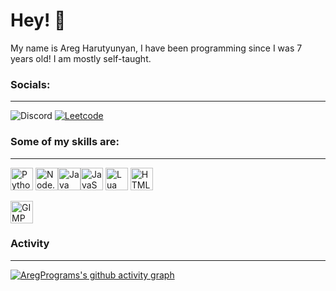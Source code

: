 # Hey! 👋
My name is Areg Harutyunyan, I have been programming since I was 7 years old! I am mostly self-taught.

### Socials:
<hr>

![Discord](https://img.shields.io/badge/Discord-Areg%232120-blueviolet?style=flat-square&logo=discord&logoWidth=16)
<a href="https://leetcode.com/AregPrograms/" target="_blank">
![Leetcode](https://img.shields.io/badge/Leetcode-AregPrograms-orange?style=flat-square&logo=leetcode&logoWidth=16)
</a>

### Some of my skills are: 
<hr>

<img width=36 alt="Python" src="https://raw.githubusercontent.com/danielcranney/readme-generator/main/public/icons/skills/python-colored.svg"> <img width=36 alt="Node.js" src="https://raw.githubusercontent.com/danielcranney/readme-generator/main/public/icons/skills/nodejs-colored.svg"><img width=36 alt="Java" src="https://raw.githubusercontent.com/danielcranney/readme-generator/main/public/icons/skills/java-colored.svg"><img width=36 alt="JavaScript" src="https://raw.githubusercontent.com/danielcranney/readme-generator/main/public/icons/skills/javascript-colored.svg"> <img width=36 alt="Lua" src="https://upload.wikimedia.org/wikipedia/commons/thumb/c/cf/Lua-Logo.svg/1200px-Lua-Logo.svg.png"> <img width=36 alt="HTML" src="https://cdn.worldvectorlogo.com/logos/html-1.svg">


<img width=36 alt="GIMP" src="https://upload.wikimedia.org/wikipedia/commons/thumb/4/45/The_GIMP_icon_-_gnome.svg/1200px-The_GIMP_icon_-_gnome.svg.png">

### Activity
<hr>

[![AregPrograms's github activity graph](https://activity-graph.herokuapp.com/graph?username=AregPrograms&theme=github)](https://github.com/AregPrograms/github-readme-activity-graph)
